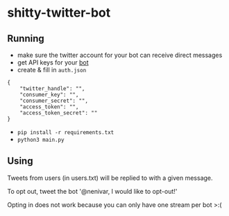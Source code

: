 # shitty-twitter-bot

## Running

* make sure the twitter account for your bot can receive direct messages
* get API keys for your [bot](developer.twitter.com)
* create & fill in `auth.json`

```
{
    "twitter_handle": "",
    "consumer_key": "",
    "consumer_secret": "",
    "access_token": "",
    "access_token_secret": ""
}
```

* `pip install -r requirements.txt`
* `python3 main.py`

## Using

Tweets from users (in users.txt) will be replied to with a given message.

To opt out, tweet the bot '@nenivar, I would like to opt-out!'

Opting in does not work because you can only have one stream per bot >:(
